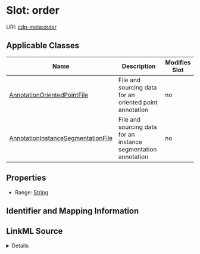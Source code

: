# Slot: order

URI: [cdp-meta:order](metadataorder)



<!-- no inheritance hierarchy -->




## Applicable Classes

| Name | Description | Modifies Slot |
| --- | --- | --- |
[AnnotationOrientedPointFile](AnnotationOrientedPointFile.md) | File and sourcing data for an oriented point annotation |  no  |
[AnnotationInstanceSegmentationFile](AnnotationInstanceSegmentationFile.md) | File and sourcing data for an instance segmentation annotation |  no  |







## Properties

* Range: [String](String.md)





## Identifier and Mapping Information








## LinkML Source

<details>
```yaml
name: order
alias: order
domain_of:
- AnnotationOrientedPointFile
- AnnotationInstanceSegmentationFile
range: string

```
</details>
